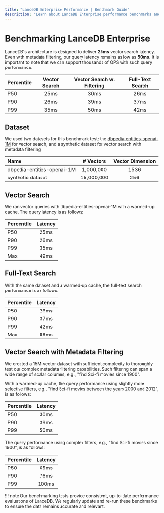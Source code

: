 ```yaml
---
title: "LanceDB Enterprise Performance | Benchmark Guide"
description: "Learn about LanceDB Enterprise performance benchmarks and metrics. Includes query performance, scalability tests, and comparison with other vector databases."
---
```


# Benchmarking LanceDB Enterprise

LanceDB's architecture is designed to deliver **25ms** vector search latency.
Even with metadata filtering, our query latency remains as low as **50ms**.
It is important to note that we can support thousands of QPS with such query performance.

| Percentile | Vector Search | Vector Search w. Filtering | Full-Text Search |
|:----------|:--------------:|:--------------:|:--------------:|
| P50 | 25ms         |  30ms         | 26ms         |
| P90 | 26ms         |  39ms         | 37ms         |
| P99 | 35ms         |  50ms         | 42ms         |

## Dataset

We used two datasets for this benchmark test: the [dbpedia-entities-openai-1M](https://huggingface.co/datasets/KShivendu/dbpedia-entities-openai-1M) 
for vector search, and a synthetic dataset for vector search with metadata filtering. 

| Name | # Vectors | Vector Dimension |
|:-------------|:--------------:|:--------------:|
| dbpedia-entities-openai-1M | 1,000,000 | 1536 |
| synthetic dataset | 15,000,000 | 256 |

## Vector Search

We ran vector queries with dbpedia-entities-openai-1M with a warmed-up cache. 
The query latency is as follows:

| Percentile | Latency |
|:-------------|:--------------:|
| P50 | 25ms |
| P90 | 26ms |
| P99 | 35ms |
| Max | 49ms |

## Full-Text Search

With the same dataset and a warmed-up cache, the full-text search performance is as follows:

| Percentile | Latency |
|:-------------|:--------------:|
| P50 | 26ms |
| P90 | 37ms |
| P99 | 42ms |
| Max | 98ms |

## Vector Search with Metadata Filtering

We created a 15M-vector dataset with sufficient complexity to thoroughly test our complex metadata filtering capabilities. 
Such filtering can span a wide range of scalar columns, e.g., "find Sci-fi movies since 1900". 

With a warmed-up cache, the query performance using slightly more selective filters, 
e.g., "find Sci-fi movies between the years 2000 and 2012", is as follows: 

| Percentile | Latency |
|:-------------|:--------------:|
| P50 | 30ms |
| P90 | 39ms |
| P99 | 50ms |

The query performance using complex filters, e.g., "find Sci-fi movies since 1900", is as follows:

| Percentile | Latency |
|:-------------|:--------------:|
| P50 | 65ms |
| P90 | 76ms |
| P99 | 100ms |

!!! note
    Our benchmarking tests provide consistent, up-to-date performance evaluations of LanceDB. We regularly update and re-run these benchmarks to ensure the data remains accurate and relevant.

